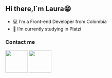 ## Hi there,I´m Laura😁 

- 💻 I’m a Front-end Developer from Colombia
- 💚 I’m currently studying in Platzi

### Contact me

<div>
 <a href="https://myaccount.google.com/?tab=kk"><img align="left" src="https://img.shields.io/badge/Slack-4A154B?style=for-the-badge&logo=slack&logoColor=white" width="70px">
   <a href="https://mail.google.com/mail/u/0/#inbox?compose=CllgCKCBkGSfQlmQcbMbdCLzdZxQjKhzqqBZwnHkHRVDhJlgbSPshmTbvSvqdCbVLtNzBVmSmSV"><img align="center" src="https://img.shields.io/badge/Gmail-D14836?style=for-the-badge&logo=gmail&logoColor=white" width="70px">
 <div>
